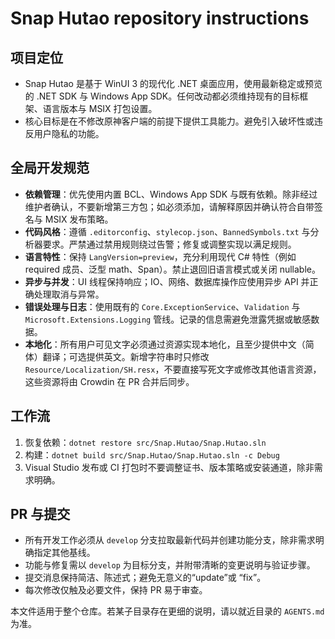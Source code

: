 # Snap Hutao repository instructions

## 项目定位
- Snap Hutao 是基于 WinUI 3 的现代化 .NET 桌面应用，使用最新稳定或预览的 .NET SDK 与 Windows App SDK。任何改动都必须维持现有的目标框架、语言版本与 MSIX 打包设置。
- 核心目标是在不修改原神客户端的前提下提供工具能力。避免引入破坏性或违反用户隐私的功能。

## 全局开发规范
- **依赖管理**：优先使用内置 BCL、Windows App SDK 与既有依赖。除非经过维护者确认，不要新增第三方包；如必须添加，请解释原因并确认符合自带签名与 MSIX 发布策略。
- **代码风格**：遵循 `.editorconfig`、`stylecop.json`、`BannedSymbols.txt` 与分析器要求。严禁通过禁用规则绕过告警；修复或调整实现以满足规则。
- **语言特性**：保持 `LangVersion=preview`，充分利用现代 C# 特性（例如 required 成员、泛型 math、Span）。禁止退回旧语言模式或关闭 nullable。
- **异步与并发**：UI 线程保持响应；IO、网络、数据库操作应使用异步 API 并正确处理取消与异常。
- **错误处理与日志**：使用既有的 `Core.ExceptionService`、`Validation` 与 `Microsoft.Extensions.Logging` 管线。记录的信息需避免泄露凭据或敏感数据。
- **本地化**：所有用户可见文字必须通过资源实现本地化，且至少提供中文（简体）翻译；可选提供英文。新增字符串时只修改 `Resource/Localization/SH.resx`，不要直接写死文字或修改其他语言资源，这些资源将由 Crowdin 在 PR 合并后同步。

## 工作流
1. 恢复依赖：`dotnet restore src/Snap.Hutao/Snap.Hutao.sln`
2. 构建：`dotnet build src/Snap.Hutao/Snap.Hutao.sln -c Debug`
3. Visual Studio 发布或 CI 打包时不要调整证书、版本策略或安装通道，除非需求明确。

## PR 与提交
- 所有开发工作必须从 `develop` 分支拉取最新代码并创建功能分支，除非需求明确指定其他基线。
- 功能与修复需以 `develop` 为目标分支，并附带清晰的变更说明与验证步骤。
- 提交消息保持简洁、陈述式；避免无意义的“update”或 “fix”。
- 每次修改仅触及必要文件，保持 PR 易于审查。

本文件适用于整个仓库。若某子目录存在更细的说明，请以就近目录的 `AGENTS.md` 为准。
